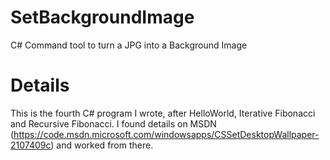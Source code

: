 # SetBackgroundImage
  
  C# Command tool to turn a JPG into a Background Image

# Details

This is the fourth C# program I wrote, after HelloWorld, Iterative Fibonacci and Recursive Fibonacci. 
I found details on MSDN (https://code.msdn.microsoft.com/windowsapps/CSSetDesktopWallpaper-2107409c) and worked from there.

